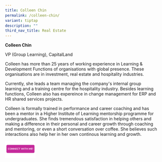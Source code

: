```yaml
---
title: Colleen Chin
permalink: /colleen-chin/
variant: tiptap
description: ""
third_nav_title: Real Estate
---
```

<p><strong>Colleen Chin</strong>
</p>
<p>VP (Group Learning), CapitalLand</p>
<p></p>
<p>Colleen has more than 25 years of working experience in Learning &amp;
Development Functions of organisations with global presence. These organisations
are in investment, real estate and hospitality industries.</p>
<p>Currently, she leads a team managing the company's internal group learning
and a training centre for the hospitality industry. Besides learning functions,
Colleen also has expereince in change management for ERP and HR shared
services projects.</p>
<p>Colleen is formally trained in performance and career coaching and has
been a mentor in a Higher Institute of Learning mentorship programme for
undergraduates. She finds tremendous satisfaction in helping others and
making a difference in their personal and career growth through coaching
and mentoring, or even a short conversation over coffee. She believes such
interactions also help her in her own continous learning and growth.</p>
<p></p>
<p></p><a class="isomer-image-wrapper" href="https://form.gov.sg/677f3360fa52e54113d34626"><img style="width: 20%;" height="auto" width="100%" alt="" src="/images/CONNECT_WITH_ME.png"></a>
<p></p>